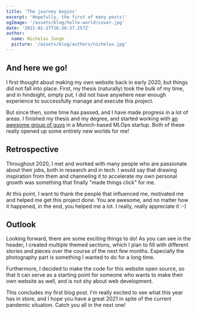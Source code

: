 ```yaml
---
title: 'The journey begins'
excerpt: 'Hopefully, the first of many posts!'
ogImage: '/assets/blog/hello-world/cover.jpg'
date: '2021-01-27T16:36:37.257Z'
author:
  name: Nicholas Junge
  picture: '/assets/blog/authors/nicholas.jpg'
---
```


## And here we go!

I first thought about making my own website back in early 2020, but things did not fall into place. First, my thesis (naturally) took the bulk of my time, and in hindsight, simply put, I did not have anywhere near enough experience to successfully manage and execute this project.

But since then, some time has passed, and I have made progress in a lot of areas. I finished my thesis and my degree, and started working with [an awesome group of guys](https://maiot.io/) in a Munich-based MLOps startup. Both of these really opened up some entirely new worlds for me!

## Retrospective

Throughout 2020, I met and worked with many people who are passionate about their jobs, both in research and in tech. I would say that drawing inspiration from them and channeling it to accelerate my own personal growth was something that finally "made things click" for me.

At this point, I want to thank the people that influenced me, motivated me and helped me get this project done. You are awesome, and no matter how it happened, in the end, you helped me a lot. I really, really appreciate it :-)

## Outlook

Looking forward, there are some exciting things to do! As you can see in the header, I created multiple themed sections, which I plan to fill with different stories and pieces over the course of the next few months.
Especially the photography part is something I wanted to do for a long time.

Furthermore, I decided to make the code for this website open source, so that it can serve as a starting point for someone who wants to make their own website as well, and is not shy about web development. 

This concludes my first blog post. I'm really excited to see what this year has in store, and I hope you have a great 2021 in spite of the current pandemic situation. Catch you all in the next one!
